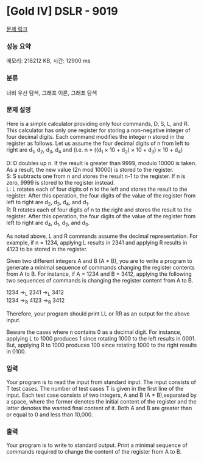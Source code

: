 # [Gold IV] DSLR - 9019 

[문제 링크](https://www.acmicpc.net/problem/9019) 

### 성능 요약

메모리: 218212 KB, 시간: 12900 ms

### 분류

너비 우선 탐색, 그래프 이론, 그래프 탐색

### 문제 설명

<p>Here is a simple calculator providing only four commands, D, S, L, and R. This calculator has only one register for storing a non-negative integer of four decimal digits. Each command modifies the integer n stored in the register as follows. Let us assume the four decimal digits of n from left to right are d<sub>1</sub>, d<sub>2</sub>, d<sub>3</sub>, d<sub>4</sub> and (i.e. n = ((d<sub>1</sub> × 10 + d<sub>2</sub>) × 10 + d<sub>3</sub>) × 10 + d<sub>4</sub>)</p>

<p>D: D doubles up n. If the result is greater than 9999, modulo 10000 is taken. As a result, the new value (2n mod 10000) is stored to the register.<br>
S: S subtracts one from n and stores the result n-1 to the register. If n is zero, 9999 is stored to the register instead.<br>
L: L rotates each of four digits of n to the left and stores the result to the register. After this operation, the four digits of the value of the register from left to right are d<sub>2</sub>, d<sub>3</sub>, d<sub>4</sub>, and d<sub>1</sub>.<br>
R: R rotates each of four digits of n to the right and stores the result to the register. After this operation, the four digits of the value of the register from left to right are d<sub>4</sub>, d<sub>1</sub>, d<sub>2</sub>, and d<sub>3</sub>.</p>

<p>As noted above, L and R commands assume the decimal representation. For example, if n = 1234, applying L results in 2341 and applying R results in 4123 to be stored in the register.</p>

<p>Given two different integers A and B (A ≠ B), you are to write a program to generate a minimal sequence of commands changing the register contents from A to B. For instance, if A = 1234 and B = 3412, applying the following two sequences of commands is changing the register content from A to B.</p>

<p>1234 →<sub>L</sub> 2341 →<sub>L</sub> 3412<br>
1234 →<sub>R</sub> 4123 →<sub>R</sub> 3412</p>

<p>Therefore, your program should print LL or RR as an output for the above input.</p>

<p>Beware the cases where n contains 0 as a decimal digit. For instance, applying L to 1000 produces 1 since rotating 1000 to the left results in 0001. But, applying R to 1000 produces 100 since rotating 1000 to the right results in 0100. </p>

### 입력 

 <p>Your program is to read the input from standard input. The input consists of T test cases. The number of test cases T is given in the first line of the input. Each test case consists of two integers, A and B (A ≠ B),separated by a space, where the former denotes the initial content of the register and the latter denotes the wanted final content of it. Both A and B are greater than or equal to 0 and less than 10,000.</p>

### 출력 

 <p>Your program is to write to standard output. Print a minimal sequence of commands required to change the content of the register from A to B.</p>

